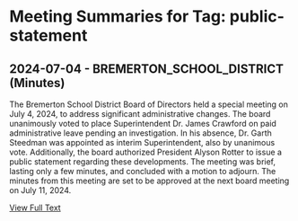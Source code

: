 # Meeting Summaries for Tag: public-statement

## 2024-07-04 - BREMERTON_SCHOOL_DISTRICT (Minutes)

The Bremerton School District Board of Directors held a special meeting on July 4, 2024, to address significant administrative changes. The board unanimously voted to place Superintendent Dr. James Crawford on paid administrative leave pending an investigation. In his absence, Dr. Garth Steedman was appointed as interim Superintendent, also by unanimous vote. Additionally, the board authorized President Alyson Rotter to issue a public statement regarding these developments. The meeting was brief, lasting only a few minutes, and concluded with a motion to adjourn. The minutes from this meeting are set to be approved at the next board meeting on July 11, 2024.

[View Full Text](https://raw.githubusercontent.com/VoronoiPerspectives/WashingtonStateSchoolBoardExplorer/refs/heads/main/data/countries/usa/states/wa/counties/kitsap/school_boards/bremerton_school_district/2024/2024-07-04-minutes.txt)

